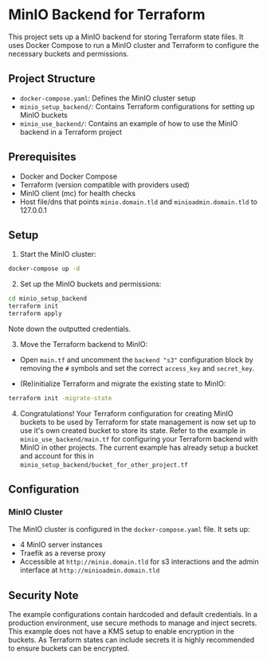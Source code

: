 # MinIO Backend for Terraform

This project sets up a MinIO backend for storing Terraform state files. It uses Docker Compose to run a MinIO cluster and Terraform to configure the necessary buckets and permissions.

## Project Structure

- `docker-compose.yaml`: Defines the MinIO cluster setup
- `minio_setup_backend/`: Contains Terraform configurations for setting up MinIO buckets
- `minio_use_backend/`: Contains an example of how to use the MinIO backend in a Terraform project

## Prerequisites

- Docker and Docker Compose
- Terraform (version compatible with providers used)
- MinIO client (mc) for health checks
- Host file/dns that points `minio.domain.tld` and `minioadmin.domain.tld` to 127.0.0.1

## Setup

1. Start the MinIO cluster:

```bash
docker-compose up -d
```

2. Set up the MinIO buckets and permissions:

```bash
cd minio_setup_backend
terraform init
terraform apply
```

Note down the outputted credentials.

3. Move the Terraform backend to MinIO:

- Open `main.tf` and uncomment the `backend "s3"` configuration block by removing the `#` symbols and set the correct `access_key` and `secret_key`.

- (Re)initialize Terraform and migrate the existing state to MinIO:

```bash
terraform init -migrate-state
```

4. Congratulations! Your Terraform configuration for creating MinIO buckets to be used by Terraform for state management is now set up to use it's own created bucket to store its state. Refer to the example in `minio_use_backend/main.tf` for configuring your Terraform backend with MinIO in other projects. The current example has already setup a bucket and account for this in `minio_setup_backend/bucket_for_other_project.tf`

## Configuration

### MinIO Cluster

The MinIO cluster is configured in the `docker-compose.yaml` file. It sets up:

- 4 MinIO server instances
- Traefik as a reverse proxy
- Accessible at `http://minio.domain.tld` for s3 interactions and the admin interface at `http://minioadmin.domain.tld`

## Security Note

The example configurations contain hardcoded and default credentials. In a production environment, use secure methods to manage and inject secrets.
This example does not have a KMS setup to enable encryption in the buckets. As Terraform states can include secrets it is highly recommended to ensure buckets can be encrypted.
